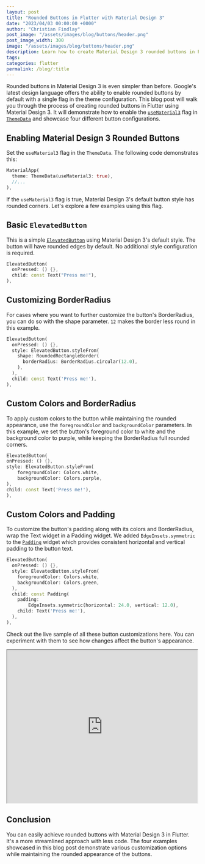 ```yaml
---
layout: post
title: "Rounded Buttons in Flutter with Material Design 3"
date: "2023/04/03 00:00:00 +0000"
author: "Christian Findlay"
post_image: "/assets/images/blog/buttons/header.png"
post_image_width: 300
image: "/assets/images/blog/buttons/header.png"
description: Learn how to create Material Design 3 rounded buttons in Flutter with this simple guide.
tags: 
categories: flutter
permalink: /blog/:title
---
```


Rounded buttons in Material Design 3 is even simpler than before. Google's latest design language offers the ability to enable rounded buttons by default with a single flag in the theme configuration. This blog post will walk you through the process of creating rounded buttons in Flutter using Material Design 3. It will demonstrate how to enable the [`useMaterial3`](https://api.flutter.dev/flutter/material/ThemeData/useMaterial3.html) flag in [`ThemeData`](https://api.flutter.dev/flutter/material/ThemeData-class.html) and showcase four different button configurations.

## Enabling Material Design 3 Rounded Buttons

Set the `useMaterial3` flag in the `ThemeData`. The following code demonstrates this:

```dart
MaterialApp(
  theme: ThemeData(useMaterial3: true),
  //...
),
```

If the `useMaterial3` flag is true, Material Design 3's default button style has rounded corners. Let's explore a few examples using this flag.

## Basic `ElevatedButton`

This is a simple [`ElevatedButton`](https://api.flutter.dev/flutter/material/ElevatedButton-class.html) using Material Design 3's default style. The button will have rounded edges by default. No additional style configuration is required.

```dart
ElevatedButton(
  onPressed: () {},
  child: const Text("Press me!"),
),
```

## Customizing BorderRadius

For cases where you want to further customize the button's BorderRadius, you can do so with the shape parameter. `12` makes the border less round in this example.

```dart
ElevatedButton(
  onPressed: () {},
  style: ElevatedButton.styleFrom(
    shape: RoundedRectangleBorder(
      borderRadius: BorderRadius.circular(12.0),
    ),
  ),
  child: const Text('Press me!'),
),
```
## Custom Colors and BorderRadius

To apply custom colors to the button while maintaining the rounded appearance, use the `foregroundColor` and `backgroundColor` parameters. In this example, we set the button's foreground color to white and the background color to purple, while keeping the BorderRadius full rounded corners.

```dart
ElevatedButton(
onPressed: () {},
style: ElevatedButton.styleFrom(
    foregroundColor: Colors.white,
    backgroundColor: Colors.purple,
),
child: const Text('Press me!'),
),
```

## Custom Colors and Padding

To customize the button's padding along with its colors and BorderRadius, wrap the Text widget in a Padding widget. We added `EdgeInsets.symmetric` to the [`Padding`](https://api.flutter.dev/flutter/widgets/Padding-class.html) widget which provides consistent horizontal and vertical padding to the button text.

```dart
ElevatedButton(
  onPressed: () {},
  style: ElevatedButton.styleFrom(
    foregroundColor: Colors.white,
    backgroundColor: Colors.green,
  ),
  child: const Padding(
    padding:
        EdgeInsets.symmetric(horizontal: 24.0, vertical: 12.0),
    child: Text('Press me!'),
  ),
),
```

Check out the live sample of all these button customizations here. You can experiment with them to see how changes affect the button's appearance.

<iframe style="width:99%;height:400px;" src="https://dartpad.dev/embed-flutter.html?id=6ba74bd132932f48e61db8022a0f60f4&split=70&mode=dart"></iframe>

## Conclusion

You can easily achieve rounded buttons with Material Design 3 in Flutter. It's a more streamlined approach with less code. The four examples showcased in this blog post demonstrate various customization options while maintaining the rounded appearance of the buttons.